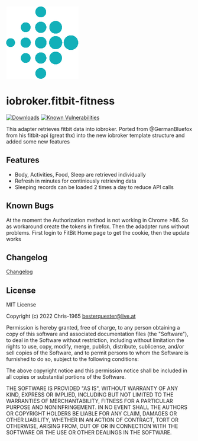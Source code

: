 ![Logo](admin/fitbit-fitness.png)
# iobroker.fitbit-fitness

[![Downloads](https://img.shields.io/npm/dm/iobroker.fitbit-fitness)](https://www.npmjs.com/package/iobroker.fitbit-fitness)
[![Known Vulnerabilities](https://snyk.io/test/github/chris-1965/iobroker.fitbit-fitness/badge.svg)](https://app.snyk.io/org/chris-1965/iobroker.fitbit-fitness)


This adapter retrieves fitbit data into iobroker. Ported from @GermanBluefox  from his fitbit-api (great thx) into the new iobroker template structure and added some new features

## Features
- Body, Activities, Food, Sleep are retrieved individually
- Refresh in minutes for continiously retrieving data
- Sleeping records can be loaded 2 times a day to reduce API calls

## Known Bugs
At the moment the Authorization method is not working in Chrome >86. So as workaround create the tokens in firefox. Then the adadpter runs without problems. First login to FitBit Home page to get the cookie, then the update works

## Changelog
[Changelog](./CHANGELOG.md)

## License
MIT License

Copyright (c) 2022 Chris-1965 <besterquester@live.at>

Permission is hereby granted, free of charge, to any person obtaining a copy
of this software and associated documentation files (the "Software"), to deal
in the Software without restriction, including without limitation the rights
to use, copy, modify, merge, publish, distribute, sublicense, and/or sell
copies of the Software, and to permit persons to whom the Software is
furnished to do so, subject to the following conditions:

The above copyright notice and this permission notice shall be included in all
copies or substantial portions of the Software.

THE SOFTWARE IS PROVIDED "AS IS", WITHOUT WARRANTY OF ANY KIND, EXPRESS OR
IMPLIED, INCLUDING BUT NOT LIMITED TO THE WARRANTIES OF MERCHANTABILITY,
FITNESS FOR A PARTICULAR PURPOSE AND NONINFRINGEMENT. IN NO EVENT SHALL THE
AUTHORS OR COPYRIGHT HOLDERS BE LIABLE FOR ANY CLAIM, DAMAGES OR OTHER
LIABILITY, WHETHER IN AN ACTION OF CONTRACT, TORT OR OTHERWISE, ARISING FROM,
OUT OF OR IN CONNECTION WITH THE SOFTWARE OR THE USE OR OTHER DEALINGS IN THE
SOFTWARE.